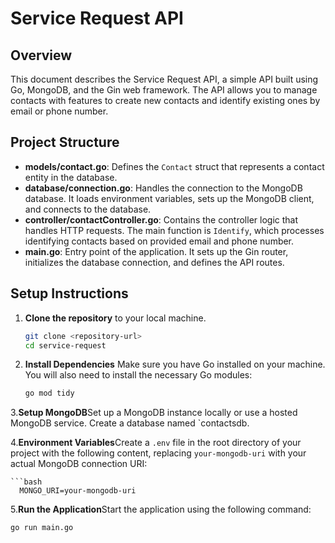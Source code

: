 # Service Request API

## Overview

This document describes the Service Request API, a simple API built using Go, MongoDB, and the Gin web framework. The API allows you to manage contacts with features to create new contacts and identify existing ones by email or phone number.

## Project Structure

- **models/contact.go**: Defines the `Contact` struct that represents a contact entity in the database.
- **database/connection.go**: Handles the connection to the MongoDB database. It loads environment variables, sets up the MongoDB client, and connects to the database.
- **controller/contactController.go**: Contains the controller logic that handles HTTP requests. The main function is `Identify`, which processes identifying contacts based on provided email and phone number.
- **main.go**: Entry point of the application. It sets up the Gin router, initializes the database connection, and defines the API routes.

## Setup Instructions

1. **Clone the repository** to your local machine.

   ```bash
   git clone <repository-url>
   cd service-request
2. **Install Dependencies** Make sure you have Go installed on your machine. You will also need to install the necessary Go modules:

    ```bash
    go mod tidy
3.**Setup MongoDB**Set up a MongoDB instance locally or use a hosted MongoDB service. Create a database named `contactsdb.

4.**Environment Variables**Create a `.env` file in the root directory of your project with the following content, replacing `your-mongodb-uri` with your actual MongoDB connection URI:
    
    ```bash
      MONGO_URI=your-mongodb-uri
      
5.**Run the Application**Start the application using the following command:

  ```bash
  go run main.go


    

